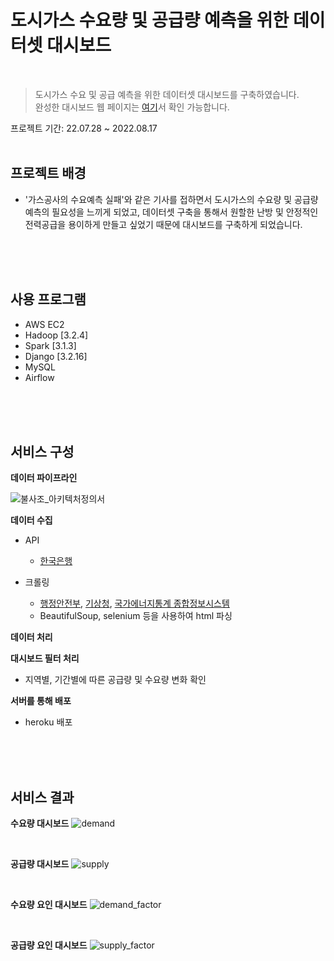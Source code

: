 # 도시가스 수요량 및 공급량 예측을 위한 데이터셋 대시보드
<br>

>도시가스 수요 및 공급 예측을 위한 데이터셋 대시보드를 구축하였습니다.<br>
완성한 대시보드 웹 페이지는 [여기](https://phoenix-predictgas.herokuapp.com/)서 확인 가능합니다. 


프로젝트 기간: 22.07.28 ~ 2022.08.17
<br><br>


## 프로젝트 배경
* '가스공사의 수요예측 실패'와 같은 기사를 접하면서 도시가스의 수요량 및 공급량 예측의 필요성을 느끼게 되었고, 데이터셋 구축을 통해서 원할한 난방 및 안정적인 전력공급을 용이하게 만들고 싶었기 때문에 대시보드를 구축하게 되었습니다. 


<br><br><br>

## 사용 프로그램 
* AWS EC2
* Hadoop [3.2.4]
* Spark [3.1.3]
* Django [3.2.16]
* MySQL
* Airflow

<br><br><br>


## 서비스 구성
**데이터 파이프라인**

![불사조_아키텍처정의서](https://user-images.githubusercontent.com/105107806/199005087-cf86d392-061a-4c48-8255-efc448272e5b.png)


**데이터 수집**
* API
  * [한국은행](https://ecos.bok.or.kr/api/#/)

* 크롤링 
  * [행정안전부](https://emhu.mois.go.kr/mul/frt/biz/mul/publicItemList.do), [기상청](https://data.kma.go.kr/climate/RankState/selectRankStatisticsDivisionList.do?pgmNo=179), [국가에너지통계 종합정보시스템](https://www.kesis.net/sub/subChart.jsp?M_MENU_ID=M_M_001&S_MENU_ID=S_M_003&report_id=7060202&reportCd=7060202&chartCategory=line&minYN=2014&reportType=0)
  * BeautifulSoup, selenium 등을 사용하여 html 파싱


**데이터 처리**


**대시보드 필터 처리**
* 지역별, 기간별에 따른 공급량 및 수요량 변화 확인

**서버를 통해 배포**
* heroku 배포

<br><br><br>

## 서비스 결과
**수요량 대시보드**
![demand](https://user-images.githubusercontent.com/105107806/199034331-c4a29776-e97d-4562-a63f-eca00469b932.png)

<br>

**공급량 대시보드**
![supply](https://user-images.githubusercontent.com/105107806/199034539-c5e9d9d9-ccd7-42e4-a080-cc7fdbdfcebe.png)

<br>

**수요량 요인 대시보드**
![demand_factor](https://user-images.githubusercontent.com/105107806/199034516-a89e5faa-8efe-4eb8-86d6-63c1d53b2e51.png)

<br>

**공급량 요인 대시보드**
![supply_factor](https://user-images.githubusercontent.com/105107806/199040602-6239b12b-ee1d-4222-a92a-ae5ac1c0d034.png)